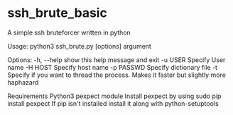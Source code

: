 # ssh_brute_basic
A simple ssh bruteforcer written in python

Usage: python3 ssh_brute.py [options] argument

Options:
  -h, --help  show this help message and exit
  -u USER     Specify User name
  -H HOST     Specify host name
  -p PASSWD   Specify dictionary file
  -t          Specify if you want to thread the process. Makes it faster but slightly more haphazard
  
Requirements
Python3
pexpect module
Install pexpect by using 
  sudo pip install pexpect
If pip isn't installed install it along with python-setuptools
